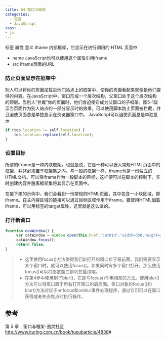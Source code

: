 ```yaml
---
title: 04-窗口与框架
categories:
  - 语言
  - JavaScript
tags:
- js
---
```


标签 属性 意义
iframe 内部框架，它显示在进行调用的 HTML 页面中

* name JavaScript也可以使用这个属性引用iframe
* src iframe页面的URL

### 防止页面显示在框架中

别人可以将你的页面加载进他们站点上的框架中，使你的页面看起来就像是他们提供的内容。在JavaScript中，窗口形成一个层次结构，父窗口处于这个层次结构的顶层。当别人“拦截”你的页面时，他们会迫使它成为父窗口的子框架。图5-1显示当页面作为别人站点的一部分显示时的效果。可以使用脚本防止页面被拦截，并且迫使页面总是单独显示在浏览器窗口中。
JavaScript可以迫使页面总是单独显示

```javascript
if (top.location != self.location) {
    top.location.replace(self.location);
}
```

### 设置目标

所谓的iframe是一种内联框架。也就是说，它是一种可以嵌入常规HTML页面中的框架，并非必须置于框架集之内。与一般的框架一样，iframe也是一份独立的HTML文档。可以将iframe作为一段脚本的目标，这样便可以在脚本的控制下，实时创建内容并脱离框架集将其显示在页面中。

在接下来的示例中，我们会看到一份常规的HTML页面，其中包含一小块区域，即iframe。在主内容区域的链接可以通过目标区域作用于iframe。要使用HTML加载iframe，可以用<a>标签的target属性，这里就是这么做的。

### 打开新窗口

```JavaScript
function newWindow() {
     var catWindow = window.open(this.href,"catWin","width=350,height=260");
     catWindow.focus();
     return false;
}
```

> * 这里使用focus()方法使得我们新打开的窗口位于最前面。我们需要显示某个窗口时，就可以使用focus()。如果同时有多个窗口打开，那么使用focus()可以将指定窗口排列在最顶端。
> * 在第4步中使用到了blur()，它是与focus()作用相反的方法。使用blur()方法可以将窗口置于所有打开窗口的最后面。窗口对象的focus()和blur()方法对应于onfocus和onblur事件处理程序，通过它们可以在窗口获得或者失去焦点时执行操作。

## 参考

第 5 章　窗口与框架-图灵社区
<http://www.ituring.com.cn/book/tupubarticle/4838>#
